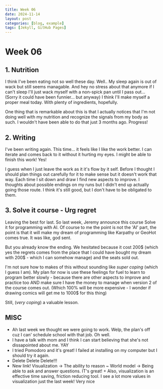 ```yaml
---
title: Week 06
date: 2024-11-14
layout: post
categories: [blog, example]
tags: [Jekyll, GitHub Pages]
---
```


# Week 06

## 1. Nutrition

I think I've been eating not so well these day. Well.. My sleep again is out of wack but still seems managable. And hey no stress about that anymore if I can't sleep I'll just wack myself with a non-spick pan until I pass out... (Sorry it could have been funnier... but anyway) I think I'll make myself a proper meal today. With plenty of ingredients, hopefully.

One thing that is remarkable about this is that I actually notices that I'm not doing well with my nutrition and recognize the signals from my body as such. I wouldn't have been able to do that just 3 months ago. Progress! 

## 2. Writing

I've been writing again. This time... it feels like I like the work better. I can iterate and comes back to it without it hurting my eyes. I might be able to finish this work! Yes!

I guess when I just leave the work as it it's flow by it self. Before I thought I should plan things out carefully for it to make sense but it doesn't work that way. Each time I sit down and draw I find new aspects to improve. I thoughts about possible endings on my runs but I didn't end up actually going those route. I think it's still good, but I don't have to be obligated to them.

## 3. Solve it course - Urg regret

Leaving the best for last. 
So last week, Jeremy announce this course Solve it for programming with AI. Of course to me the point is not the 'AI' part, the point is that it will make my dream of programming like Karpathy or GeoHot comes true. It was like, god sent.

But you already know the ending. We hesitated because it cost 200$ (which yes the regrets comes from the place that I could have bought my dream with 200$ - which I can somehow manage) and the seats sold out.

I'm not sure how to makes of this without sounding like *super coping* (which I guess I am). My plan for now is use these feelings for fuel to learn to program better slowly - because there are other aspects to improve and practice too AND make sure I have the money to manage when version 2 of the course comes out. (Which 100% will be more expensive - I wonder if drawing comics will get me to 1000$ for this thing)

Still, (*very coping*) a valuable lesson.

## MISC
- Ah last week we thought we were going to work. Welp, the plan's off cuz I can' schedule school with that job. Oh well.
- I have a talk with mom and I think I can start believing that she's not dissapointed about me. YAY
- I tried Pomodoro and it's great! I failed at installing on my computer but I should try it again.
- Delete Delete Delete!!!
- New link! Visualization -> The ability to reason ~ World model -> Being able to ask and answer questions. IT's great! + Also, visualization is an effective time saving, friction reducing tool. I see a lot more values in visualization just the last week! Very nice
